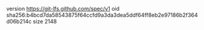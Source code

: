 version https://git-lfs.github.com/spec/v1
oid sha256:b4bcd7da58543875f64ccfd9a3da3dea5ddf64ff8eb2e97186b2f364d06b214c
size 2148
